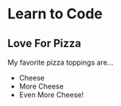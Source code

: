 #  Learn to Code
## Love For Pizza

My favorite pizza toppings are...

* Cheese
* More Cheese
* Even More Cheese!
